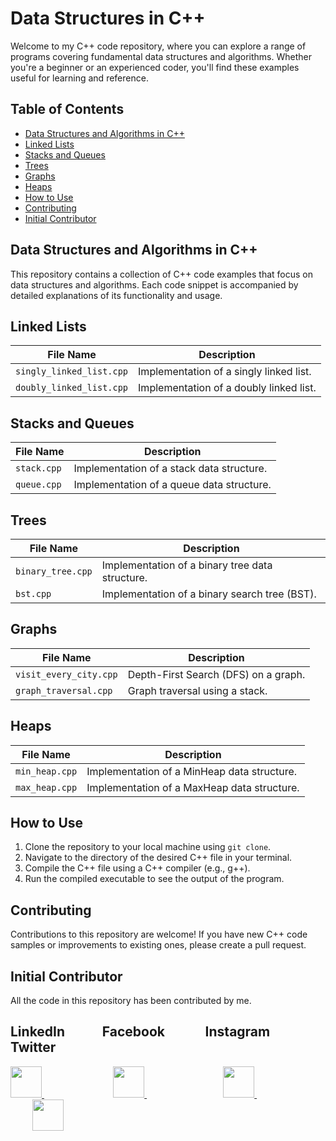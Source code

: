 # Data Structures in C++

Welcome to my C++ code repository, where you can explore a range of programs covering fundamental data structures and algorithms. Whether you're a beginner or an experienced coder, you'll find these examples useful for learning and reference.

## Table of Contents

- [Data Structures and Algorithms in C++](#data-structures-and-algorithms-in-c++)
- [Linked Lists](#linked-lists)
- [Stacks and Queues](#stacks-and-queues)
- [Trees](#trees)
- [Graphs](#graphs)
- [Heaps](#heaps)
- [How to Use](#how-to-use)
- [Contributing](#contributing)
- [Initial Contributor](#initial-contributor)

## Data Structures and Algorithms in C++

This repository contains a collection of C++ code examples that focus on data structures and algorithms. Each code snippet is accompanied by detailed explanations of its functionality and usage.

## Linked Lists

| File Name             | Description                                          |
|-----------------------|------------------------------------------------------|
| `singly_linked_list.cpp` | Implementation of a singly linked list.          |
| `doubly_linked_list.cpp` | Implementation of a doubly linked list.          |

## Stacks and Queues

| File Name           | Description                                            |
|---------------------|--------------------------------------------------------|
| `stack.cpp`         | Implementation of a stack data structure.             |
| `queue.cpp`         | Implementation of a queue data structure.             |

## Trees

| File Name           | Description                                            |
|---------------------|--------------------------------------------------------|
| `binary_tree.cpp`   | Implementation of a binary tree data structure.       |
| `bst.cpp`           | Implementation of a binary search tree (BST).        |

## Graphs

| File Name               | Description                                          |
|-------------------------|------------------------------------------------------|
| `visit_every_city.cpp`  | Depth-First Search (DFS) on a graph.                |
| `graph_traversal.cpp`   | Graph traversal using a stack.                      |

## Heaps

| File Name       | Description                                        |
|-----------------|----------------------------------------------------|
| `min_heap.cpp` | Implementation of a MinHeap data structure.       |
| `max_heap.cpp` | Implementation of a MaxHeap data structure.       |

## How to Use

1. Clone the repository to your local machine using `git clone`.
2. Navigate to the directory of the desired C++ file in your terminal.
3. Compile the C++ file using a C++ compiler (e.g., g++).
4. Run the compiled executable to see the output of the program.

## Contributing

Contributions to this repository are welcome! If you have new C++ code samples or improvements to existing ones, please create a pull request.

## Initial Contributor

All the code in this repository has been contributed by me.


## LinkedIn &nbsp; &nbsp; &nbsp; &nbsp; &nbsp; &nbsp;Facebook &nbsp; &nbsp; &nbsp; &nbsp; &nbsp; &nbsp; Instagram &nbsp; &nbsp; &nbsp; &nbsp; &nbsp; &nbsp; Twitter
<a href="https://www.linkedin.com/in/muhammad-abdullah-atif/">
    <img height="50" src="https://cdn2.iconfinder.com/data/icons/social-icon-3/512/social_style_3_in-306.png"/>
</a> &nbsp; &nbsp; &nbsp; &nbsp; &nbsp; &nbsp;&nbsp; &nbsp; &nbsp; &nbsp; &nbsp; &nbsp;&nbsp; &nbsp;&nbsp;&nbsp;

<a href="https://www.facebook.com/abdullahatif362/">
    <img height="50" src="https://cdn0.iconfinder.com/data/icons/social-flat-rounded-rects/512/facebook-64.png"/>
</a> &nbsp; &nbsp; &nbsp; &nbsp; &nbsp; &nbsp;&nbsp; &nbsp; &nbsp; &nbsp; &nbsp; &nbsp;&nbsp; &nbsp;&nbsp;&nbsp;&nbsp;&nbsp;&nbsp;

<a href="https://www.instagram.com/abdullah._.atif/">
    <img height="50" src="https://cdn2.iconfinder.com/data/icons/social-media-applications/64/social_media_applications_3-instagram-64.png"/>
</a> &nbsp; &nbsp; &nbsp; &nbsp; &nbsp; &nbsp;&nbsp; &nbsp; &nbsp; &nbsp; &nbsp; &nbsp;&nbsp; &nbsp;&nbsp;&nbsp;&nbsp;&nbsp; &nbsp;&nbsp;

<a href="https://www.twitter.com/abd_allah_atif/">
    <img height="50" src="https://cdn3.iconfinder.com/data/icons/2018-social-media-logotypes/1000/2018_social_media_popular_app_logo_twitter-64.png"/>
</a>
